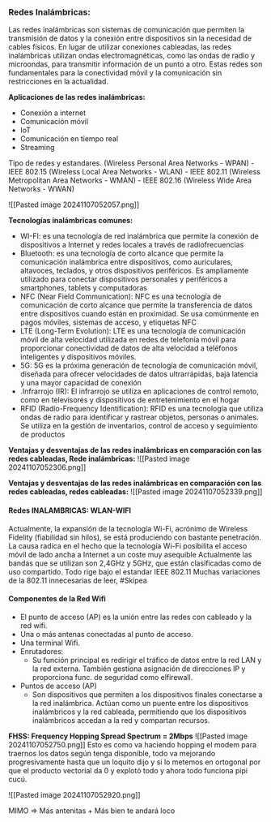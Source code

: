### Redes Inalámbricas:
Las redes inalámbricas son sistemas de comunicación que permiten la transmisión de datos y la conexión entre dispositivos sin la necesidad de cables físicos. En lugar de utilizar conexiones cableadas, las redes inalámbricas utilizan ondas electromagnéticas, como las ondas de radio y microondas, para transmitir información de un punto a otro. Estas redes son fundamentales para la conectividad móvil y la comunicación sin restricciones en la actualidad.

**Aplicaciones de las redes inalámbricas:**
- Conexión a internet
- Comunicación móvil
- IoT
- Comunicación en tiempo real
- Streaming

Tipo de redes y estandares.
(Wireless Personal Area Networks - WPAN) - IEEE 802.15 
(Wireless Local Area Networks - WLAN) - IEEE 802.11 
(Wireless Metropolitan Area Networks - WMAN) - IEEE 802.16 
(Wireless Wide Area Networks - WWAN)

![[Pasted image 20241107052057.png]]

**Tecnologías inalámbricas comunes:**
- WI-FI: es una tecnología de red inalámbrica que permite la conexión de dispositivos a Internet y redes locales a través de radiofrecuencias
- Bluetooth: es una tecnología de corto alcance que permite la comunicación inalámbrica entre dispositivos, como auriculares, altavoces, teclados, y otros dispositivos periféricos. Es ampliamente utilizado para conectar dispositivos personales y periféricos a smartphones, tablets y computadoras
- NFC (Near Field Communication): NFC es una tecnología de comunicación de corto alcance que permite la transferencia de datos entre dispositivos cuando están en proximidad. Se usa comúnmente en pagos móviles, sistemas de acceso, y etiquetas NFC
- LTE (Long-Term Evolution): LTE es una tecnología de comunicación móvil de alta velocidad utilizada en redes de telefonía móvil para proporcionar conectividad de datos de alta velocidad a teléfonos inteligentes y dispositivos móviles.
- 5G: 5G es la próxima generación de tecnología de comunicación móvil, diseñada para ofrecer velocidades de datos ultrarrápidas, baja latencia y una mayor capacidad de conexión
- .Infrarrojo (IR): El infrarrojo se utiliza en aplicaciones de control remoto, como en televisores y dispositivos de entretenimiento en el hogar
- RFID (Radio-Frequency Identification): RFID es una tecnología que utiliza ondas de radio para identificar y rastrear objetos, personas o animales. Se utiliza en la gestión de inventarios, control de acceso y seguimiento de productos

**Ventajas y desventajas de las redes inalámbricas en comparación con las redes cableadas, Rede inalámbricas:**
![[Pasted image 20241107052306.png]]

**Ventajas y desventajas de las redes inalámbricas en comparación con las redes cableadas, redes cableadas:**
![[Pasted image 20241107052339.png]]

#### Redes INALAMBRICAS: WLAN-WIFI
Actualmente, la expansión de la tecnología Wi-Fi, acrónimo de Wireless Fidelity (fiabilidad sin hilos), se está produciendo con bastante penetración. La causa radica en el hecho que la tecnología Wi-Fi posibilita el acceso móvil de lado ancha a Internet a un coste muy asequible
Actualmente las bandas que se utilizan son 2,4GHz y 5GHz, que están clasificadas como de uso compartido.
Todo rige bajo el estandar IEEE 802.11
Muchas variaciones de la 802.11 innecesarias de leer, #Skipea

#### Componentes de la Red Wifi
- El punto de acceso (AP) es la unión entre las redes con cableado y la red wifi.
- Una o más antenas conectadas al punto de acceso.
- Una terminal Wifi.
- Enrutadores: 
	- Su función principal es redirigir el tráfico de datos entre la red LAN y la red externa. También gestiona asignación de direcciones IP y proporciona func. de seguridad como elfirewall.
- Puntos de acceso (AP)
	- Son dispositivos que permiten a los dispositivos finales conectarse a la red inalámbrica. Actúan como un puente entre los dispositivos inalámbricos y la red cableada, permitiendo que los dispositivos inalámbricos accedan a la red y compartan recursos.

**FHSS: Frequency Hopping Spread Spectrum = 2Mbps**
![[Pasted image 20241107052750.png]]
Esto es como va haciendo hopping el modem para traernos los datos según tenga disponible, todo va mejorando progresivamente hasta que un loquito dijo y si lo metemos en ortogonal por que el producto vectorial da 0 y explotó todo y ahora todo funciona pipi cucú.

![[Pasted image 20241107052920.png]]

MIMO => Más antenitas + Más bien te andará loco
